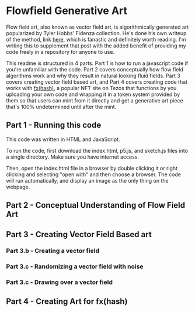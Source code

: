 # Flowfield Generative Art
Flow field art, also known as vector field art, is algorithmically generated art popularized by Tyler Hobbs' Fidenza collection. He's done his own writeup of the method, link [here](https://tylerxhobbs.com/essays/2020/flow-fields), which is fanastic and definitely worth reading. I'm writing this to supplement that post with the added benefit of providing my code freely in a repository for anyone to use. 

This readme is structured in 4 parts. Part 1 is how to run a javascript code if you're unfamiliar with the code. Part 2 covers conceptually how flow field algorithms work and why they result in natural looking fluid fields. Part 3 covers creating vector field based art, and Part 4 covers creating code that works with [fx(hash)](fxhash.xyz), a popular NFT site on Tezos that functions by you uploading your own code and wrapping it in a token system provided by them so that users can mint from it directly and get a generative art piece that's 100% undetermined until after the mint.

## Part 1 - Running this code
This code was written in HTML and JavaScript.

To run the code, first download the index.html, p5.js, and sketch.js files into a single directory. Make sure you have internet access.

Then, open the index.html file in a browser by double clicking it or right clicking and selecting "open with" and then choose a browser. The code will run automatically, and display an image as the only thing on the webpage.

## Part 2 - Conceptual Understanding of Flow Field Art



## Part 3 - Creating Vector Field Based art

### Part 3.b - Creating a vector field

### Part 3.c - Randomizing a vector field with noise

### Part 3.c - Drawing over a vector field

## Part 4 - Creating Art for fx(hash)
